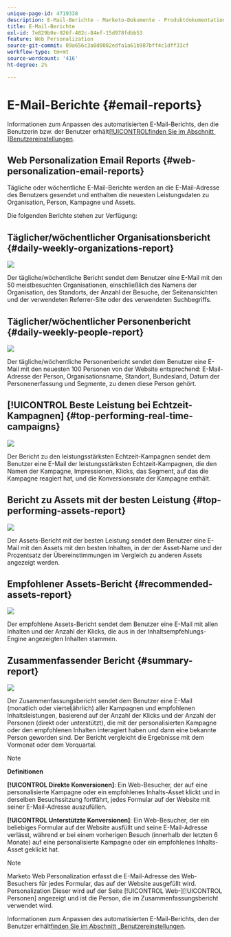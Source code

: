 ```yaml
---
unique-page-id: 4719338
description: E-Mail-Berichte - Marketo-Dokumente - Produktdokumentation
title: E-Mail-Berichte
exl-id: 7e829b0e-926f-482c-84ef-15d978fdbb53
feature: Web Personalization
source-git-commit: 09a656c3a0d0002edfa1a61b987bff4c1dff33cf
workflow-type: tm+mt
source-wordcount: '416'
ht-degree: 2%

---
```


# E-Mail-Berichte {#email-reports}

Informationen zum Anpassen des automatisierten E-Mail-Berichts, den die Benutzerin bzw. der Benutzer erhält[[!UICONTROL &#x200B; finden Sie im Abschnitt &#x200B;]Benutzereinstellungen](/help/marketo/product-docs/web-personalization/getting-started/user-settings.md).

## Web Personalization Email Reports {#web-personalization-email-reports}

Tägliche oder wöchentliche E-Mail-Berichte werden an die E-Mail-Adresse des Benutzers gesendet und enthalten die neuesten Leistungsdaten zu Organisation, Person, Kampagne und Assets.

Die folgenden Berichte stehen zur Verfügung:

## Täglicher/wöchentlicher Organisationsbericht {#daily-weekly-organizations-report}

![](assets/image2014-12-6-13-3a32-3a8.png)

Der tägliche/wöchentliche Bericht sendet dem Benutzer eine E-Mail mit den 50 meistbesuchten Organisationen, einschließlich des Namens der Organisation, des Standorts, der Anzahl der Besuche, der Seitenansichten und der verwendeten Referrer-Site oder des verwendeten Suchbegriffs.

## Täglicher/wöchentlicher Personenbericht {#daily-weekly-people-report}

![](assets/two.png)

Der tägliche/wöchentliche Personenbericht sendet dem Benutzer eine E-Mail mit den neuesten 100 Personen von der Website entsprechend: E-Mail-Adresse der Person, Organisationsname, Standort, Bundesland, Datum der Personenerfassung und Segmente, zu denen diese Person gehört.

## [!UICONTROL Beste Leistung bei Echtzeit-Kampagnen] {#top-performing-real-time-campaigns}

![](assets/image2014-12-6-13-3a32-3a31.png)

Der Bericht zu den leistungsstärksten Echtzeit-Kampagnen sendet dem Benutzer eine E-Mail der leistungsstärksten Echtzeit-Kampagnen, die den Namen der Kampagne, Impressionen, Klicks, das Segment, auf das die Kampagne reagiert hat, und die Konversionsrate der Kampagne enthält.

## Bericht zu Assets mit der besten Leistung {#top-performing-assets-report}

![](assets/image2014-12-6-13-3a29-3a5.png)

Der Assets-Bericht mit der besten Leistung sendet dem Benutzer eine E-Mail mit den Assets mit den besten Inhalten, in der der Asset-Name und der Prozentsatz der Übereinstimmungen im Vergleich zu anderen Assets angezeigt werden.

## Empfohlener Assets-Bericht {#recommended-assets-report}

![](assets/image2014-12-6-13-3a28-3a43.png)

Der empfohlene Assets-Bericht sendet dem Benutzer eine E-Mail mit allen Inhalten und der Anzahl der Klicks, die aus in der Inhaltsempfehlungs-Engine angezeigten Inhalten stammen.

## Zusammenfassender Bericht {#summary-report}

![](assets/six.png)

Der Zusammenfassungsbericht sendet dem Benutzer eine E-Mail (monatlich oder vierteljährlich) aller Kampagnen und empfohlenen Inhaltsleistungen, basierend auf der Anzahl der Klicks und der Anzahl der Personen (direkt oder unterstützt), die mit der personalisierten Kampagne oder den empfohlenen Inhalten interagiert haben und dann eine bekannte Person geworden sind. Der Bericht vergleicht die Ergebnisse mit dem Vormonat oder dem Vorquartal.

>[!NOTE]
>
>**Definitionen**
>
>**[!UICONTROL Direkte Konversionen]**: Ein Web-Besucher, der auf eine personalisierte Kampagne oder ein empfohlenes Inhalts-Asset klickt und in derselben Besuchssitzung fortfährt, jedes Formular auf der Website mit seiner E-Mail-Adresse auszufüllen.
>
>**[!UICONTROL Unterstützte Konversionen]**: Ein Web-Besucher, der ein beliebiges Formular auf der Website ausfüllt und seine E-Mail-Adresse verlässt, während er bei einem vorherigen Besuch (innerhalb der letzten 6 Monate) auf eine personalisierte Kampagne oder ein empfohlenes Inhalts-Asset geklickt hat.

>[!NOTE]
>
>Marketo Web Personalization erfasst die E-Mail-Adresse des Web-Besuchers für jedes Formular, das auf der Website ausgefüllt wird. Personalization Dieser wird auf der Seite [!UICONTROL Web-][!UICONTROL Personen] angezeigt und ist die Person, die im Zusammenfassungsbericht verwendet wird.

Informationen zum Anpassen des automatisierten E-Mail-Berichts, den der Benutzer erhält[&#x200B; finden Sie im Abschnitt „Benutzereinstellungen](/help/marketo/product-docs/web-personalization/getting-started/user-settings.md).
